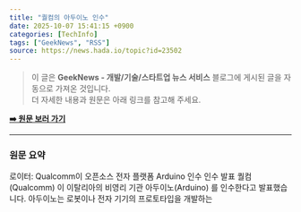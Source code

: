 ```yaml
---
title: "퀄컴의 아두이노 인수"
date: 2025-10-07 15:41:15 +0900
categories: [TechInfo]
tags: ["GeekNews", "RSS"]
source: https://news.hada.io/topic?id=23502
---
```

> 이 글은 **GeekNews - 개발/기술/스타트업 뉴스 서비스** 블로그에 게시된 글을 자동으로 가져온 것입니다. <br>
> 더 자세한 내용과 원문은 아래 링크를 참고해 주세요.

[**➡️ 원문 보러 가기**](https://news.hada.io/topic?id=23502)

---

### 원문 요약
로이터: Qualcomm이 오픈소스 전자 플랫폼 Arduino 인수 인수 발표 퀄컴(Qualcomm) 이 이탈리아의 비영리 기관 아두이노(Arduino) 를 인수한다고 발표했습니다. 아두이노는 로봇이나 전자 기기의 프로토타입을 개발하는

